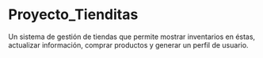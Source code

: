 # Proyecto_Tienditas
 Un sistema de gestión de tiendas que permite mostrar inventarios en éstas, actualizar información, comprar productos y generar un perfil de usuario.
